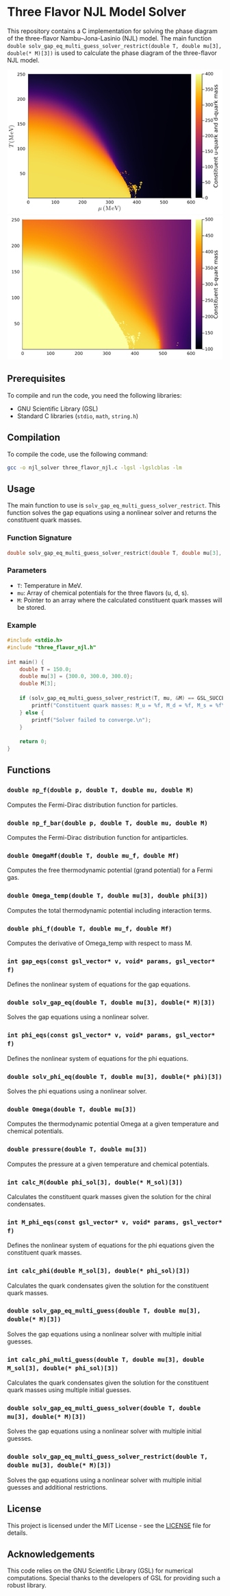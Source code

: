 # Three Flavor NJL Model Solver

This repository contains a C implementation for solving the phase diagram of the three-flavor Nambu–Jona-Lasinio (NJL) model. The main function `double solv_gap_eq_multi_guess_solver_restrict(double T, double mu[3], double(* M)[3])` is used to calculate the phase diagram of the three-flavor NJL model.

![Up and down quark condensate](fig/up_down_qurk_condensate.png)
![Strange quark condensate](fig/strange_qurk_condensate.png)

## Prerequisites

To compile and run the code, you need the following libraries:

- GNU Scientific Library (GSL)
- Standard C libraries (`stdio`, `math`, `string.h`)

## Compilation

To compile the code, use the following command:

```sh
gcc -o njl_solver three_flavor_njl.c -lgsl -lgslcblas -lm
```

## Usage

The main function to use is `solv_gap_eq_multi_guess_solver_restrict`. This function solves the gap equations using a nonlinear solver and returns the constituent quark masses.

### Function Signature

```c
double solv_gap_eq_multi_guess_solver_restrict(double T, double mu[3], double(* M)[3]);
```

### Parameters

- `T`: Temperature in MeV.
- `mu`: Array of chemical potentials for the three flavors (u, d, s).
- `M`: Pointer to an array where the calculated constituent quark masses will be stored.

### Example

```c
#include <stdio.h>
#include "three_flavor_njl.h"

int main() {
    double T = 150.0;
    double mu[3] = {300.0, 300.0, 300.0};
    double M[3];

    if (solv_gap_eq_multi_guess_solver_restrict(T, mu, &M) == GSL_SUCCESS) {
        printf("Constituent quark masses: M_u = %f, M_d = %f, M_s = %f\n", M[0], M[1], M[2]);
    } else {
        printf("Solver failed to converge.\n");
    }

    return 0;
}
```

## Functions

### `double np_f(double p, double T, double mu, double M)`

Computes the Fermi-Dirac distribution function for particles.

### `double np_f_bar(double p, double T, double mu, double M)`

Computes the Fermi-Dirac distribution function for antiparticles.

### `double OmegaMf(double T, double mu_f, double Mf)`

Computes the free thermodynamic potential (grand potential) for a Fermi gas.

### `double Omega_temp(double T, double mu[3], double phi[3])`

Computes the total thermodynamic potential including interaction terms.

### `double phi_f(double T, double mu_f, double Mf)`

Computes the derivative of Omega_temp with respect to mass M.

### `int gap_eqs(const gsl_vector* v, void* params, gsl_vector* f)`

Defines the nonlinear system of equations for the gap equations.

### `double solv_gap_eq(double T, double mu[3], double(* M)[3])`

Solves the gap equations using a nonlinear solver.

### `int phi_eqs(const gsl_vector* v, void* params, gsl_vector* f)`

Defines the nonlinear system of equations for the phi equations.

### `double solv_phi_eq(double T, double mu[3], double(* phi)[3])`

Solves the phi equations using a nonlinear solver.

### `double Omega(double T, double mu[3])`

Computes the thermodynamic potential Omega at a given temperature and chemical potentials.

### `double pressure(double T, double mu[3])`

Computes the pressure at a given temperature and chemical potentials.

### `int calc_M(double phi_sol[3], double(* M_sol)[3])`

Calculates the constituent quark masses given the solution for the chiral condensates.

### `int M_phi_eqs(const gsl_vector* v, void* params, gsl_vector* f)`

Defines the nonlinear system of equations for the phi equations given the constituent quark masses.

### `int calc_phi(double M_sol[3], double(* phi_sol)[3])`

Calculates the quark condensates given the solution for the constituent quark masses.

### `double solv_gap_eq_multi_guess(double T, double mu[3], double(* M)[3])`

Solves the gap equations using a nonlinear solver with multiple initial guesses.

### `int calc_phi_multi_guess(double T, double mu[3], double M_sol[3], double(* phi_sol)[3])`

Calculates the quark condensates given the solution for the constituent quark masses using multiple initial guesses.

### `double solv_gap_eq_multi_guess_solver(double T, double mu[3], double(* M)[3])`

Solves the gap equations using a nonlinear solver with multiple initial guesses.

### `double solv_gap_eq_multi_guess_solver_restrict(double T, double mu[3], double(* M)[3])`

Solves the gap equations using a nonlinear solver with multiple initial guesses and additional restrictions.

## License

This project is licensed under the MIT License - see the [LICENSE](LICENSE.txt) file for details.

## Acknowledgements

This code relies on the GNU Scientific Library (GSL) for numerical computations. Special thanks to the developers of GSL for providing such a robust library.
```` ▋
